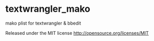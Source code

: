 textwrangler_mako
=================

mako plist for textwrangler &amp; bbedit

Released under the MIT license
	http://opensource.org/licenses/MIT
